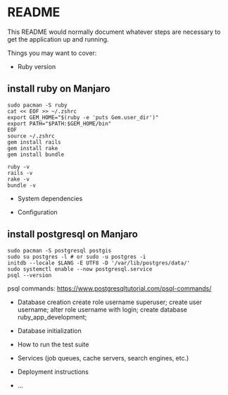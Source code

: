 # README

This README would normally document whatever steps are necessary to get the
application up and running.

Things you may want to cover:

* Ruby version
## install ruby on Manjaro
```
sudo pacman -S ruby
cat << EOF >> ~/.zshrc
export GEM_HOME="$(ruby -e 'puts Gem.user_dir')"
export PATH="$PATH:$GEM_HOME/bin"
EOF
source ~/.zshrc
gem install rails
gem install rake
gem install bundle

ruby -v
rails -v
rake -v
bundle -v
```
* System dependencies

* Configuration
## install postgresql on Manjaro
```
sudo pacman -S postgresql postgis
sudo su postgres -l # or sudo -u postgres -i
initdb --locale $LANG -E UTF8 -D '/var/lib/postgres/data/'
sudo systemctl enable --now postgresql.service
psql --version
```
psql commands: https://www.postgresqltutorial.com/psql-commands/
* Database creation
create role username superuser;
create user username;
alter role username with login;
create database ruby_app_development;
* Database initialization

* How to run the test suite

* Services (job queues, cache servers, search engines, etc.)

* Deployment instructions

* ...
